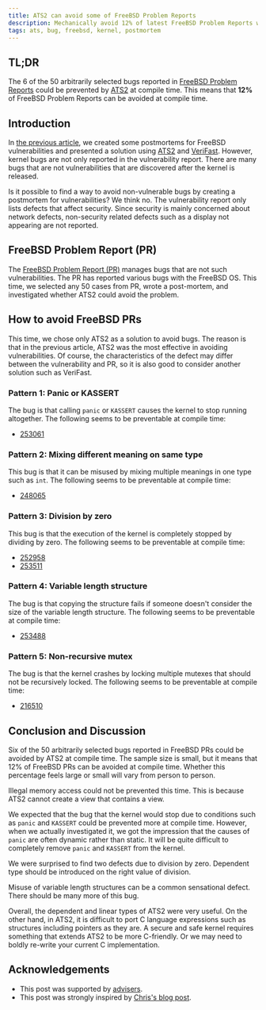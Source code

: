 ```yaml
---
title: ATS2 can avoid some of FreeBSD Problem Reports
description: Mechanically avoid 12% of latest FreeBSD Problem Reports without code review.
tags: ats, bug, freebsd, kernel, postmortem
---
```


## TL;DR

The 6 of the 50 arbitrarily selected bugs reported in
[FreeBSD Problem Reports](https://www.freebsd.org/support/bugreports/)
could be prevented by [ATS2](http://www.ats-lang.org/) at compile time.
This means that **12%** of FreeBSD Problem Reports can be avoided at compile time.

## Introduction

In [the previous article](./2020-10-14-avoid-freebsd-security-issue.html), we created some
postmortems for FreeBSD vulnerabilities and presented a solution using
[ATS2](http://www.ats-lang.org/) and [VeriFast](https://github.com/verifast/verifast).
However, kernel bugs are not only reported in the vulnerability report.
There are many bugs that are not vulnerabilities that are discovered after the kernel is
released.

Is it possible to find a way to avoid non-vulnerable bugs by creating a postmortem
for vulnerabilities?
We think no.
The vulnerability report only lists defects that affect security.
Since security is mainly concerned about network defects, non-security related defects
such as a display not appearing are not reported.

## FreeBSD Problem Report (PR)

The [FreeBSD Problem Report (PR)](https://www.freebsd.org/support/bugreports/)
manages bugs that are not such vulnerabilities.
The PR has reported various bugs with the FreeBSD OS.
This time, we selected any 50 cases from PR, wrote a post-mortem, and investigated
whether ATS2 could avoid the problem.

## How to avoid FreeBSD PRs

This time, we chose only ATS2 as a solution to avoid bugs.
The reason is that in the previous article, ATS2 was the most effective in avoiding
vulnerabilities.
Of course, the characteristics of the defect may differ between the vulnerability and PR,
so it is also good to consider another solution such as VeriFast.

### Pattern 1: Panic or KASSERT

The bug is that calling `panic` or `KASSERT` causes the kernel to stop running altogether.
The following seems to be preventable at compile time:

* [253061](https://github.com/metasepi/postmortem/tree/master/PR/FreeBSD-kernel/253061)

### Pattern 2: Mixing different meaning on same type

This bug is that it can be misused by mixing multiple meanings in one type such as `int`.
The following seems to be preventable at compile time:

* [248065](https://github.com/metasepi/postmortem/tree/master/PR/FreeBSD-kernel/248065)

### Pattern 3: Division by zero

This bug is that the execution of the kernel is completely stopped by dividing by zero.
The following seems to be preventable at compile time:

* [252958](https://github.com/metasepi/postmortem/tree/master/PR/FreeBSD-kernel/252958)
* [253511](https://github.com/metasepi/postmortem/tree/master/PR/FreeBSD-kernel/253511)

### Pattern 4: Variable length structure

The bug is that copying the structure fails if someone doesn't consider the size of the
variable length structure.
The following seems to be preventable at compile time:

* [253488](https://github.com/metasepi/postmortem/tree/master/PR/FreeBSD-kernel/253488)

### Pattern 5: Non-recursive mutex

The bug is that the kernel crashes by locking multiple mutexes that should not be
recursively locked.
The following seems to be preventable at compile time:

* [216510](https://github.com/metasepi/postmortem/tree/master/PR/FreeBSD-kernel/216510)

## Conclusion and Discussion

Six of the 50 arbitrarily selected bugs reported in FreeBSD PRs could be avoided by
ATS2 at compile time.
The sample size is small, but it means that 12% of FreeBSD PRs can be avoided at
compile time.
Whether this percentage feels large or small will vary from person to person.

Illegal memory access could not be prevented this time.
This is because ATS2 cannot create a view that contains a view.

We expected that the bug that the kernel would stop due to conditions such as
`panic` and `KASSERT` could be prevented more at compile time.
However, when we actually investigated it, we got the impression that the causes of
`panic` are often dynamic rather than static.
It will be quite difficult to completely remove `panic` and `KASSERT` from the kernel.

We were surprised to find two defects due to division by zero.
Dependent type should be introduced on the right value of division.

Misuse of variable length structures can be a common sensational defect.
There should be many more of this bug.

Overall, the dependent and linear types of ATS2 were very useful.
On the other hand, in ATS2, it is difficult to port C language expressions such as
structures including pointers as they are.
A secure and safe kernel requires something that extends ATS2 to be more C-friendly.
Or we may need to boldly re-write your current C implementation.

## Acknowledgements

* This post was supported by [advisers](https://github.com/metasepi/postmortem/blob/master/Adviser.md).
* This post was strongly inspired by [Chris's blog post](https://bluishcoder.co.nz/2014/04/11/preventing-heartbleed-bugs-with-safe-languages.html).
